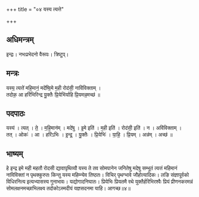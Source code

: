 +++
title = "०४ यस्य त्यत्ते"

+++
## अधिमन्त्रम्
इन्द्रः। नभःप्रभेदनो वैरूपः। त्रिष्टुप्।

## मन्त्रः
यस्य॒ त्यत्ते॑ महि॒मानं॒ मदे॑ष्वि॒मे म॒ही रोद॑सी॒ नावि॑विक्ताम् ।  
तदोक॒ आ हरि॑भिरिन्द्र यु॒क्तैः प्रि॒येभि॑र्याहि प्रि॒यमन्न॒मच्छ॑ ॥

## पदपाठः
यस्य॑ । त्यत् । ते॒ । म॒हि॒मान॑म् । मदे॑षु । इ॒मे इति॑ । म॒ही इति॑ । रोद॑सी॒ इति॑ । न । अवि॑विक्ताम् ।  
तत् । ओकः॑ । आ । हरि॑ऽभिः । इ॒न्द्र॒ । यु॒क्तैः । प्रि॒येभिः॑ । या॒हि॒ । प्रि॒यम् । अन्न॑म् । अच्छ॑ ॥

## भाष्यम्
हे इन्द्र इमे मही महतौ रोदसी द्यावापृथिव्यौ यस्य ते तव सोमपानेन जनितेषु मदेषु सम्भूतं त्यत्तं महिमानं नाविविक्तां न पृथक्कुरुतः किन्तु यस्य महिम्न्येव तिष्ठतः। विचिर् पृथग्भावे जौहोत्यादिकः। लङि संज्ञापूर्वको विधिरनित्य इत्यभ्यासस्य गुनाभावः। यद्योगादनिघातः। प्रियेभिः प्रियतमै रथे युक्तैर्हरिभिरश्वैः प्रियं प्रीणनकरमन्नं सोमलक्षनमच्छाभिलक्ष्य तदोकोऽस्मदीयं यज्ञसदनमा याहि। आगच्छ॥४॥